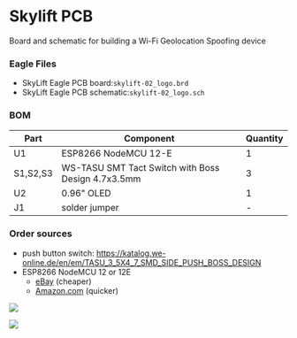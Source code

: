 # Skylift PCB

Board and schematic for building a Wi-Fi Geolocation Spoofing device


### Eagle Files

- SkyLift Eagle PCB board:`skylift-02_logo.brd`
- SkyLift Eagle PCB schematic:`skylift-02_logo.sch`


### BOM

| Part | Component  | Quantity  |
|---|---|---|
| U1 | ESP8266 NodeMCU 12-E | 1 |
| S1,S2,S3 | WS-TASU SMT Tact Switch with Boss Design 4.7x3.5mm | 3 |
| U2 | 0.96" OLED | 1 |
| J1 | solder jumper | - |


### Order sources

- push button switch: <https://katalog.we-online.de/en/em/TASU_3_5X4_7_SMD_SIDE_PUSH_BOSS_DESIGN>
- ESP8266 NodeMCU 12 or 12E
	- [eBay](http://www.ebay.com/itm/NodeMcu-Lua-WIFI-Internet-Things-development-board-based-ESP8266-CP2102-module-/201542946669?hash=item2eece54f6d:g:EOIAAOSw4q9XT5mo) (cheaper)
	- [Amazon.com](https://www.amazon.com/HiLetgo-Version-NodeMCU-Internet-Development/dp/B010O1G1ES/) (quicker)

	
![](front.png)

![](back.png)